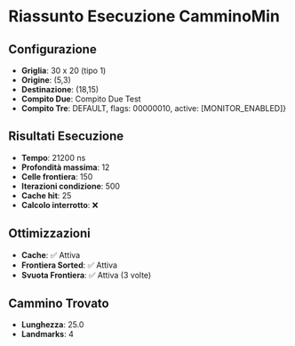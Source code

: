 # Riassunto Esecuzione CamminoMin

## Configurazione
- **Griglia**: 30 x 20 (tipo 1)
- **Origine**: (5,3)
- **Destinazione**: (18,15)
- **Compito Due**: Compito Due Test
- **Compito Tre**: DEFAULT, flags: 00000010, active: [MONITOR_ENABLED]}

## Risultati Esecuzione
- **Tempo**: 21200 ns
- **Profondità massima**: 12
- **Celle frontiera**: 150
- **Iterazioni condizione**: 500
- **Cache hit**: 25
- **Calcolo interrotto**: ❌

## Ottimizzazioni
- **Cache**: ✅ Attiva
- **Frontiera Sorted**: ✅ Attiva
- **Svuota Frontiera**: ✅ Attiva (3 volte)

## Cammino Trovato
- **Lunghezza**: 25.0
- **Landmarks**: 4
